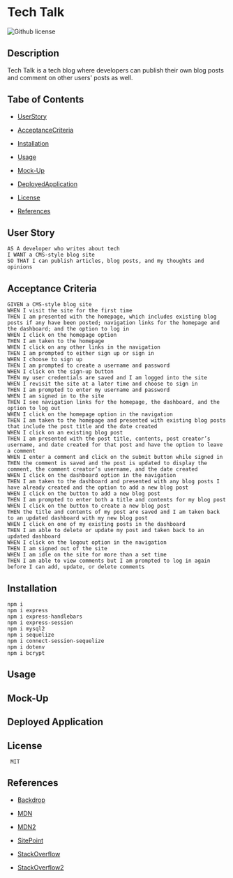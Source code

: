 # Tech Talk
![Github license](https://img.shields.io/badge/license-MIT-blue.svg)

## Description

Tech Talk is a tech blog where developers can publish their own blog posts and comment on other users' posts as well.

## Tabe of Contents

* [UserStory](#user-story)

* [AcceptanceCriteria](#acceptance-criteria)

* [Installation](#installation)

* [Usage](#usage)

* [Mock-Up](#mock-up)

* [DeployedApplication](#deployed-application)

* [License](#license)

* [References](#references)

## User Story

```
AS A developer who writes about tech
I WANT a CMS-style blog site
SO THAT I can publish articles, blog posts, and my thoughts and opinions
```

## Acceptance Criteria

```
GIVEN a CMS-style blog site
WHEN I visit the site for the first time
THEN I am presented with the homepage, which includes existing blog posts if any have been posted; navigation links for the homepage and the dashboard; and the option to log in
WHEN I click on the homepage option
THEN I am taken to the homepage
WHEN I click on any other links in the navigation
THEN I am prompted to either sign up or sign in
WHEN I choose to sign up
THEN I am prompted to create a username and password
WHEN I click on the sign-up button
THEN my user credentials are saved and I am logged into the site
WHEN I revisit the site at a later time and choose to sign in
THEN I am prompted to enter my username and password
WHEN I am signed in to the site
THEN I see navigation links for the homepage, the dashboard, and the option to log out
WHEN I click on the homepage option in the navigation
THEN I am taken to the homepage and presented with existing blog posts that include the post title and the date created
WHEN I click on an existing blog post
THEN I am presented with the post title, contents, post creator’s username, and date created for that post and have the option to leave a comment
WHEN I enter a comment and click on the submit button while signed in
THEN the comment is saved and the post is updated to display the comment, the comment creator’s username, and the date created
WHEN I click on the dashboard option in the navigation
THEN I am taken to the dashboard and presented with any blog posts I have already created and the option to add a new blog post
WHEN I click on the button to add a new blog post
THEN I am prompted to enter both a title and contents for my blog post
WHEN I click on the button to create a new blog post
THEN the title and contents of my post are saved and I am taken back to an updated dashboard with my new blog post
WHEN I click on one of my existing posts in the dashboard
THEN I am able to delete or update my post and taken back to an updated dashboard
WHEN I click on the logout option in the navigation
THEN I am signed out of the site
WHEN I am idle on the site for more than a set time
THEN I am able to view comments but I am prompted to log in again before I can add, update, or delete comments
```

## Installation

```
npm i
npm i express
npm i express-handlebars
npm i express-session
npm i mysql2
npm i sequelize
npm i connect-session-sequelize
npm i dotenv
npm i bcrypt
```

## Usage

## Mock-Up


## Deployed Application


## License 

```
 MIT
``` 

## References

* [Backdrop](https://docs.backdropcms.org/api/backdrop/functions?object_name=&summary=&page=35&order=file_name&sort=asc)

* [MDN](https://developer.mozilla.org/en-US/docs/Web/JavaScript/Reference/Global_Objects/Date/getFullYear)

* [MDN2](https://developer.mozilla.org/en-US/docs/Web/JavaScript/Reference/Statements/async_function)

* [SitePoint](https://www.sitepoint.com/understanding-module-exports-exports-node-js/)

* [StackOverflow](https://stackoverflow.com/questions/11817950/what-is-data-serialization)

* [StackOverflow2](https://stackoverflow.com/questions/27194359/javascript-pluralize-an-english-string)
